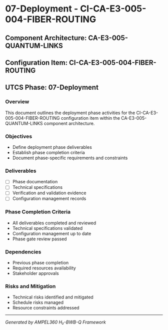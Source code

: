 # 07-Deployment - CI-CA-E3-005-004-FIBER-ROUTING

## Component Architecture: CA-E3-005-QUANTUM-LINKS
## Configuration Item: CI-CA-E3-005-004-FIBER-ROUTING
## UTCS Phase: 07-Deployment

### Overview
This document outlines the deployment phase activities for the CI-CA-E3-005-004-FIBER-ROUTING configuration item within the CA-E3-005-QUANTUM-LINKS component architecture.

### Objectives
- Define deployment phase deliverables
- Establish phase completion criteria
- Document phase-specific requirements and constraints

### Deliverables
- [ ] Phase documentation
- [ ] Technical specifications
- [ ] Verification and validation evidence
- [ ] Configuration management records

### Phase Completion Criteria
- All deliverables completed and reviewed
- Technical specifications validated
- Configuration management up to date
- Phase gate review passed

### Dependencies
- Previous phase completion
- Required resources availability
- Stakeholder approvals

### Risks and Mitigation
- Technical risks identified and mitigated
- Schedule risks managed
- Resource constraints addressed

---
*Generated by AMPEL360 H₂-BWB-Q Framework*
